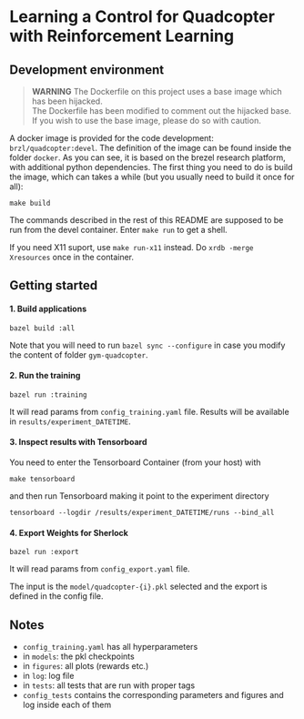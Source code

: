 Learning a Control for Quadcopter with Reinforcement Learning
=============================================================


Development environment
-----------------------

> __WARNING__ The Dockerfile on this project uses a base image which has been hijacked.  
> The Dockerfile has been modified to comment out the hijacked base.  If you wish to use
> the base image, please do so with caution.

A docker image is provided for the code development: `brzl/quadcopter:devel`.
The definition of the image can be found inside the folder `docker`. As you
can see, it is based on the brezel research platform, with additional python
dependencies. The first thing you need to do is build the image, which can
takes a while (but you usually need to build it once for all):

    make build


The commands described in the rest of this README are supposed to be run
from the devel container. Enter `make run` to get a shell.

If you need X11 suport, use `make run-x11` instead.
Do `xrdb -merge Xresources` once in the container.


Getting started
---------------

#### 1. Build applications

    bazel build :all

Note that you will need to run `bazel sync --configure` in case you
modify the content of folder `gym-quadcopter`.

#### 2. Run the training

    bazel run :training

It will read params from `config_training.yaml` file.
Results will be available in `results/experiment_DATETIME`.

#### 3. Inspect results with Tensorboard

You need to enter the Tensorboard Container (from your host) with

    make tensorboard

and then run Tensorboard making it point to the experiment directory

    tensorboard --logdir /results/experiment_DATETIME/runs --bind_all

#### 4. Export Weights for Sherlock

    bazel run :export

It will read params from `config_export.yaml` file.

The input is the `model/quadcopter-{i}.pkl` selected
and the export is defined in the config file.

Notes
-----

- `config_training.yaml` has all hyperparameters
- in `models`: the pkl checkpoints
- in `figures`: all plots (rewards etc.)
- in `log`: log file
- in `tests`: all tests that are run with proper tags
- `config_tests` contains the corresponding parameters and figures and log inside each of them
